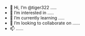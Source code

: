 - 👋 Hi, I’m @tiger322 .....
- 👀 I’m interested in .....
- 🌱 I’m currently learning .....
- 💞️ I’m looking to collaborate on ......
- 📫 ......
<!---
tiger322/tiger322 is a ✨ special ✨ repository because its `README.md` (this file) appears on your GitHub profile.
You can click the Preview link to take a look at your changes.
--->
